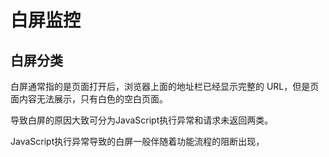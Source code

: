 # 白屏监控

## 白屏分类
白屏通常指的是页面打开后，浏览器上面的地址栏已经显示完整的 URL，但是页面内容无法展示，只有白色的空白页面。

导致白屏的原因大致可分为JavaScript执行异常和请求未返回两类。

JavaScript执行异常导致的白屏一般伴随着功能流程的阻断出现，